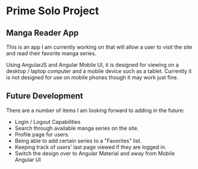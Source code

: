 <h1>Prime Solo Project</h1>

<h2>Manga Reader App</h2>

This is an app I am currently working on that will allow a user to visit the site and read their favorite manga series.

Using AngularJS and Angular Mobile UI, it is designed for viewing on a desktop / laptop computer and a mobile device such as a tablet. Currently it is not designed for use on mobile phones though it may work just fine.

<h2>Future Development</h2>

There are a number of items I am looking forward to adding in the future:

<ul>
  <li>Login / Logout Capabilities</li>
  <li>Search through available manga series on the site.</li>
  <li>Profile page for users.</li>
  <li>Being able to add certain series to a "Favorites" list.</li>
  <li>Keeping track of users' last page viewed if they are logged in.</li>
  <li>Switch the design over to Angular Material and away from Mobile Angular UI</li>
</ul>
